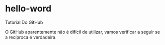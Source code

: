 # hello-word
Tutorial Do GitHub

O GitHub aparentemente não é difícil de utilizar,
vamos verificar a seguir se a recíproca é verdadeira.
